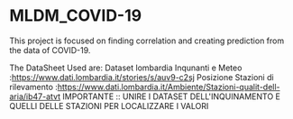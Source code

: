 # MLDM_COVID-19

This project is focused on finding correlation and creating prediction from the data of COVID-19.

The DataSheet Used are:
Dataset lombardia Inqunanti e Meteo :https://www.dati.lombardia.it/stories/s/auv9-c2sj
Posizione Stazioni di rilevamento :https://www.dati.lombardia.it/Ambiente/Stazioni-qualit-dell-aria/ib47-atvt
IMPORTANTE :: UNIRE I DATASET DELL'INQUINAMENTO E QUELLI DELLE STAZIONI PER LOCALIZZARE I VALORI

